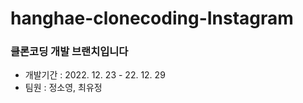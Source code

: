 # hanghae-clonecoding-Instagram

### 클론코딩 개발 브랜치입니다
- 개발기간 : 2022. 12. 23 - 22. 12. 29
- 팀원 : 정소영, 최유정 
